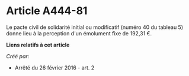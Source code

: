 # Article A444-81

Le pacte civil de solidarité initial ou modificatif (numéro 40 du tableau 5) donne lieu à la perception d'un émolument fixe
de 192,31 €.

**Liens relatifs à cet article**

_Créé par_:

  - Arrêté du 26 février 2016 - art. 2
